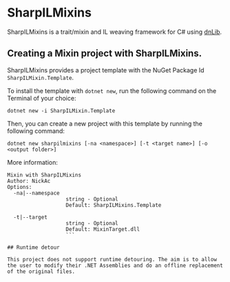 # SharpILMixins

SharpILMixins is a trait/mixin and IL weaving framework for C# using [dnLib](https://github.com/0xd4d/dnlib).


## Creating a Mixin project with SharpILMixins.

SharpILMixins provides a project template with the NuGet Package Id `SharpILMixin.Template`.

To install the template with `dotnet new`, run the following command on the Terminal of your choice:
```
dotnet new -i SharpILMixin.Template
```

Then, you can create a new project with this template by running the following command:
```
dotnet new sharpilmixins [-na <namespace>] [-t <target name>] [-o <output folder>]
```

More information:
```
Mixin with SharpILMixins
Author: NickAc
Options:
  -na|--namespace
                   string - Optional
                   Default: SharpILMixins.Template

  -t|--target
                   string - Optional
                   Default: MixinTarget.dll
                   ```

## Runtime detour

This project does not support runtime detouring. The aim is to allow the user to modify their .NET Assemblies and do an offline replacement of the original files.


